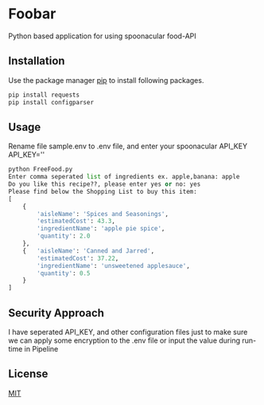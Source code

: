 # Foobar

Python based application for using spoonacular food-API

## Installation

Use the package manager [pip](https://pip.pypa.io/en/stable/) to install following packages.

```bash
pip install requests
pip install configparser
```

## Usage
Rename file sample.env to .env file, and enter your spoonacular API_KEY 
API_KEY=''

```python
python FreeFood.py
Enter comma seperated list of ingredients ex. apple,banana: apple
Do you like this recipe??, please enter yes or no: yes
Please find below the Shopping List to buy this item:
[
    {
        'aisleName': 'Spices and Seasonings',
        'estimatedCost': 43.3,
        'ingredientName': 'apple pie spice',
        'quantity': 2.0
    },
    {   'aisleName': 'Canned and Jarred',
        'estimatedCost': 37.22,
        'ingredientName': 'unsweetened applesauce',
        'quantity': 0.5
    }
]
```
## Security Approach
I have seperated API_KEY, and other configuration files just to make sure we can apply some encryption to the .env file or input the value during run-time in Pipeline

## License
[MIT](https://choosealicense.com/licenses/mit/)